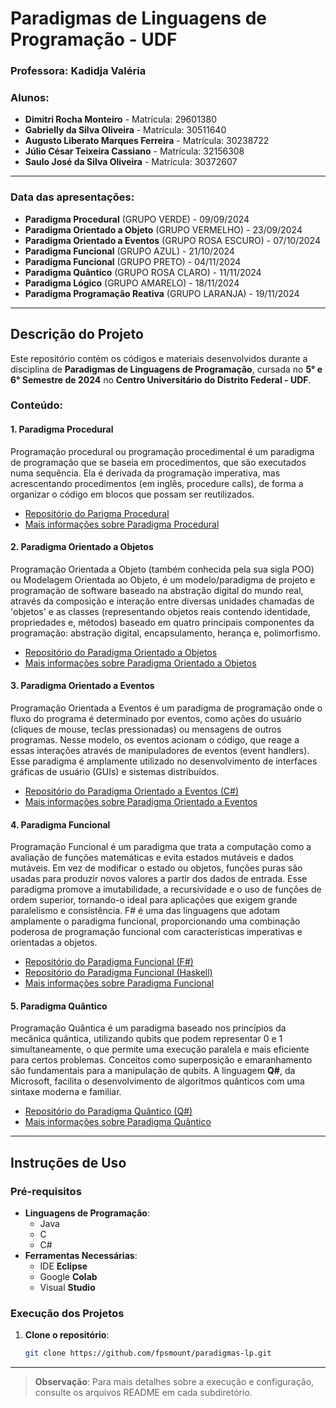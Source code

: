 # Paradigmas de Linguagens de Programação - UDF 

### **Professora:** Kadidja Valéria

### **Alunos:**
- **Dimitri Rocha Monteiro** - Matrícula: 29601380  
- **Gabrielly da Silva Oliveira** - Matrícula: 30511640  
- **Augusto Liberato Marques Ferreira** - Matrícula: 30238722
- **Júlio César Teixeira Cassiano** - Matrícula: 32156308
- **Saulo José da Silva Oliveira** - Matrícula: 30372607

---

### **Data das apresentações:**
- **Paradigma Procedural** (GRUPO VERDE) - 09/09/2024  
- **Paradigma Orientado a Objeto** (GRUPO VERMELHO) -  23/09/2024
- **Paradigma Orientado a Eventos** (GRUPO ROSA ESCURO) - 07/10/2024
- **Paradigma Funcional** (GRUPO AZUL) - 21/10/2024
- **Paradigma Funcional** (GRUPO PRETO) - 04/11/2024
- **Paradigma Quântico** (GRUPO ROSA CLARO) - 11/11/2024
- **Paradigma Lógico** (GRUPO AMARELO) - 18/11/2024
- **Paradigma Programação Reativa** (GRUPO LARANJA) - 19/11/2024 

---

## **Descrição do Projeto**

Este repositório contém os códigos e materiais desenvolvidos durante a disciplina de **Paradigmas de Linguagens de Programação**, cursada no **5° e 6° Semestre de 2024** no **Centro Universitário do Distrito Federal - UDF**.

### **Conteúdo:**

#### **1. Paradigma Procedural**  
Programação procedural ou programação procedimental é um paradigma de programação que se baseia em procedimentos, que são executados numa sequência. Ela é derivada da programação imperativa, mas acrescentando procedimentos (em inglês, procedure calls), de forma a organizar o código em blocos que possam ser reutilizados. 

- [Repositório do Parigma Procedural](https://github.com/fpsmount/paradigma-procedural-PLP/tree/fd1a9320099743c313315a3cb80e2d8cbb863802)
- [Mais informações sobre Paradigma Procedural](https://pt.wikipedia.org/wiki/Programa%C3%A7%C3%A3o_procedural)

#### **2. Paradigma Orientado a Objetos**  
Programação Orientada a Objeto (também conhecida pela sua sigla POO) ou Modelagem Orientada ao Objeto, é um modelo/paradigma de projeto e programação de software baseado na abstração digital do mundo real, através da composição e interação entre diversas unidades chamadas de 'objetos' e as classes (representando objetos reais contendo identidade, propriedades e, métodos) baseado em quatro principais componentes da programação: abstração digital, encapsulamento, herança e, polimorfismo. 

- [Repositório do Paradigma Orientado a Objetos](https://github.com/fpsmount/PROJETO-PARADGMAS---POO/tree/1f507b853bf02584a38b2d299d956da1dfc1b239)
- [Mais informações sobre Paradigma Orientado a Objetos](https://pt.wikipedia.org/wiki/Orienta%C3%A7%C3%A3o_a_objetos)

#### **3. Paradigma Orientado a Eventos**  
Programação Orientada a Eventos é um paradigma de programação onde o fluxo do programa é determinado por eventos, como ações do usuário (cliques de mouse, teclas pressionadas) ou mensagens de outros programas. Nesse modelo, os eventos acionam o código, que reage a essas interações através de manipuladores de eventos (event handlers). Esse paradigma é amplamente utilizado no desenvolvimento de interfaces gráficas de usuário (GUIs) e sistemas distribuídos.

- [Repositório do Paradigma Orientado a Eventos (C#)](https://github.com/fpsmount/POE-e-Csharp/tree/d41ddc146e95df399eca312356cbcc2940444023)
- [Mais informações sobre Paradigma Orientado a Eventos](https://pt.wikipedia.org/wiki/Programa%C3%A7%C3%A3o_orientada_a_eventos)

#### **4. Paradigma Funcional**  
Programação Funcional é um paradigma que trata a computação como a avaliação de funções matemáticas e evita estados mutáveis e dados mutáveis. Em vez de modificar o estado ou objetos, funções puras são usadas para produzir novos valores a partir dos dados de entrada. Esse paradigma promove a imutabilidade, a recursividade e o uso de funções de ordem superior, tornando-o ideal para aplicações que exigem grande paralelismo e consistência. F# é uma das linguagens que adotam amplamente o paradigma funcional, proporcionando uma combinação poderosa de programação funcional com características imperativas e orientadas a objetos.

- [Repositório do Paradigma Funcional (F#)](https://github.com/DEV-JVCQ/Paradigma_Funcional)
- [Repositório do Paradigma Funcional (Haskell)](https://github.com/jhenriquedsm/paradigma_funcional)
- [Mais informações sobre Paradigma Funcional](https://pt.wikipedia.org/wiki/Programa%C3%A7%C3%A3o_funcional)

#### **5. Paradigma Quântico**  
Programação Quântica é um paradigma baseado nos princípios da mecânica quântica, utilizando qubits que podem representar 0 e 1 simultaneamente, o que permite uma execução paralela e mais eficiente para certos problemas. Conceitos como superposição e emaranhamento são fundamentais para a manipulação de qubits. A linguagem **Q#**, da Microsoft, facilita o desenvolvimento de algoritmos quânticos com uma sintaxe moderna e familiar.

- [Repositório do Paradigma Quântico (Q#)](https://github.com/fpsmount/paradigma-quantico)
- [Mais informações sobre Paradigma Quântico](https://pt.wikipedia.org/wiki/Computa%C3%A7%C3%A3o_qu%C3%A2ntica)

---

## **Instruções de Uso**

### **Pré-requisitos**

- **Linguagens de Programação**:
  - Java
  - C
  - C#
- **Ferramentas Necessárias**:
  - IDE **Eclipse**
  - Google **Colab**
  - Visual **Studio**

### **Execução dos Projetos**

1. **Clone o repositório**:
   ```bash
   git clone https://github.com/fpsmount/paradigmas-lp.git
   ```

---

> **Observação**: Para mais detalhes sobre a execução e configuração, consulte os arquivos README em cada subdiretório.
